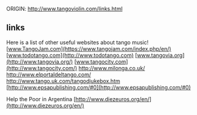 ORIGIN: http://www.tangoviolin.com/links.html

## links

Here is a list of other useful websites about tango music!
[www.TangoJam.com](https://www.tangojam.com/index.php/en/)
[www.todotango.com](http://www.todotango.com)
[www.tangovia.org](http://www.tangovia.org/)
[www.tangocity.com](http://www.tangocity.com/)
http://www.milonga.co.uk/
http://www.elportaldeltango.com/
http://www.tango.uk.com/tangodjukebox.htm
[http://www.epsapublishing.com/#0](http://www.epsapublishing.com/#0)


Help the Poor in Argentina
[http://www.diezeuros.org/en/](http://www.diezeuros.org/en/)